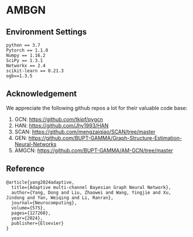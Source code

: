 # AMBGN


## Environment Settings 
```
python == 3.7   
Pytorch == 1.1.0  
Numpy == 1.16.2  
SciPy == 1.3.1  
Networkx == 2.4  
scikit-learn == 0.21.3  
ogb==1.3.5
```


## Acknowledgement

We appreciate the following github repos a lot for their valuable code base:

1. GCN: https://github.com/tkipf/pygcn
2. HAN: https://github.com/Jhy1993/HAN
3. SCAN: https://github.com/mengzaiqiao/SCAN/tree/master
4. GEN: https://github.com/BUPT-GAMMA/Graph-Structure-Estimation-Neural-Networks
5. AMGCN: https://github.com/BUPT-GAMMA/AM-GCN/tree/master

## Reference

```
@article{yang2024adaptive,
  title={Adaptive multi-channel Bayesian Graph Neural Network},
  author={Yang, Dong and Liu, Zhaowei and Wang, Yingjie and Xu, Jindong and Yan, Weiqing and Li, Ranran},
  journal={Neurocomputing},
  volume={575},
  pages={127260},
  year={2024},
  publisher={Elsevier}
}
```
